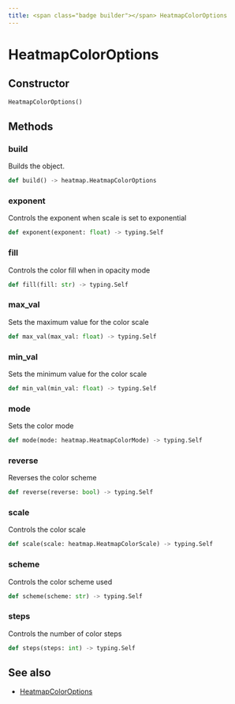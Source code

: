```yaml
---
title: <span class="badge builder"></span> HeatmapColorOptions
---
```

# <span class="badge builder"></span> HeatmapColorOptions

## Constructor

```python
HeatmapColorOptions()
```
## Methods

### <span class="badge object-method"></span> build

Builds the object.

```python
def build() -> heatmap.HeatmapColorOptions
```

### <span class="badge object-method"></span> exponent

Controls the exponent when scale is set to exponential

```python
def exponent(exponent: float) -> typing.Self
```

### <span class="badge object-method"></span> fill

Controls the color fill when in opacity mode

```python
def fill(fill: str) -> typing.Self
```

### <span class="badge object-method"></span> max_val

Sets the maximum value for the color scale

```python
def max_val(max_val: float) -> typing.Self
```

### <span class="badge object-method"></span> min_val

Sets the minimum value for the color scale

```python
def min_val(min_val: float) -> typing.Self
```

### <span class="badge object-method"></span> mode

Sets the color mode

```python
def mode(mode: heatmap.HeatmapColorMode) -> typing.Self
```

### <span class="badge object-method"></span> reverse

Reverses the color scheme

```python
def reverse(reverse: bool) -> typing.Self
```

### <span class="badge object-method"></span> scale

Controls the color scale

```python
def scale(scale: heatmap.HeatmapColorScale) -> typing.Self
```

### <span class="badge object-method"></span> scheme

Controls the color scheme used

```python
def scheme(scheme: str) -> typing.Self
```

### <span class="badge object-method"></span> steps

Controls the number of color steps

```python
def steps(steps: int) -> typing.Self
```

## See also

 * <span class="badge object-type-class"></span> [HeatmapColorOptions](./object-HeatmapColorOptions.md)
